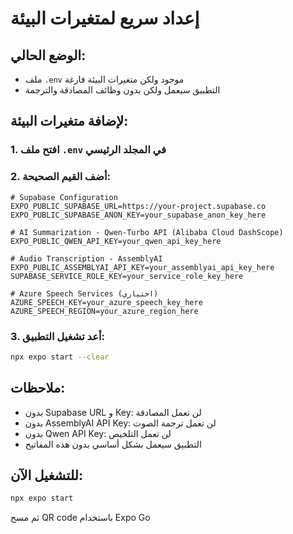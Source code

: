 # إعداد سريع لمتغيرات البيئة

## الوضع الحالي:
- ملف `.env` موجود ولكن متغيرات البيئة فارغة
- التطبيق سيعمل ولكن بدون وظائف المصادقة والترجمة

## لإضافة متغيرات البيئة:

### 1. افتح ملف `.env` في المجلد الرئيسي
### 2. أضف القيم الصحيحة:

```env
# Supabase Configuration
EXPO_PUBLIC_SUPABASE_URL=https://your-project.supabase.co
EXPO_PUBLIC_SUPABASE_ANON_KEY=your_supabase_anon_key_here

# AI Summarization - Qwen-Turbo API (Alibaba Cloud DashScope)
EXPO_PUBLIC_QWEN_API_KEY=your_qwen_api_key_here

# Audio Transcription - AssemblyAI
EXPO_PUBLIC_ASSEMBLYAI_API_KEY=your_assemblyai_api_key_here
SUPABASE_SERVICE_ROLE_KEY=your_service_role_key_here

# Azure Speech Services (اختياري)
AZURE_SPEECH_KEY=your_azure_speech_key_here
AZURE_SPEECH_REGION=your_azure_region_here
```

### 3. أعد تشغيل التطبيق:
```bash
npx expo start --clear
```

## ملاحظات:
- بدون Supabase URL و Key: لن تعمل المصادقة
- بدون AssemblyAI API Key: لن تعمل ترجمة الصوت
- بدون Qwen API Key: لن تعمل التلخيص
- التطبيق سيعمل بشكل أساسي بدون هذه المفاتيح

## للتشغيل الآن:
```bash
npx expo start
```
ثم مسح QR code باستخدام Expo Go 